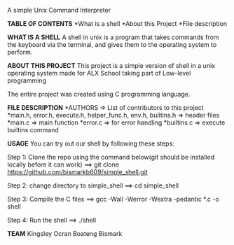 A simple Unix Command Interpreter 

**TABLE OF CONTENTS**
*What is a shell 
*About this Project 
*File description 

**WHAT IS A SHELL**
A shell in unix is a program that takes commands from the keyboard via the terminal,
and gives them to the operating system to perform.

**ABOUT THIS PROJECT**
This project is a simple version of shell in a unix operating system made for ALX School 
taking part of Low-level programming 

The entire project was created using C programming language. 


**FILE DESCRIPTION**
*AUTHORS => List of contributors to this project 
*main.h, error.h, execute.h, helper_func.h, env.h, builtins.h  => header files
*main.c  => main function 
*error.c => for error handling 
*builtins.c => execute builtins command


**USAGE**
You can try out our shell by following these steps: 

Step 1: Clone the repo using the command below(git should be installed locally before it can work) 
   ==> git clone https://github.com/bismarkb609/simple_shell.git
  
Step 2: change directory to simple_shell 
   ==> cd simple_shell 
 
Step 3: Compile the C files 
   ==> gcc -Wall -Werror -Wextra -pedantic *.c -o shell
 
Step 4: Run the shell 
   ==> ./shell 
 
 
 
**TEAM**
Kingsley Ocran 
Boateng Bismark 
